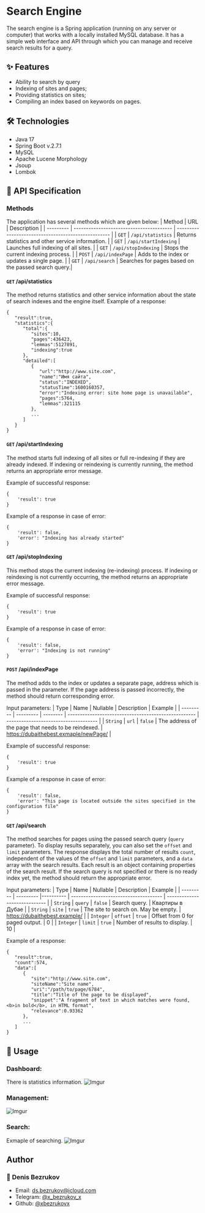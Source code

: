 # Search Engine
The search engine is a Spring application (running on any server or computer) that works with a locally installed MySQL database. It has a simple web interface and API through which you can manage and receive search results for a query.
## ✨ Features
- Ability to search by query
- Indexing of sites and pages;
- Providing statistics on sites;
- Compiling an index based on keywords on pages.

## 🛠️ Technologies
- Java 17
- Spring Boot v.2.7.1
- MySQL
- Apache Lucene Morphology
- Jsoup
- Lombok

## 🔑 API Specification
### Methods
The application has several methods which are given below:
| Method    | URL                                      | Description                                         |
| --------- | ---------------------------------------- | --------------------------------------------------- |
| `GET`     | `/api/statistics`                        | Returns statistics and other service information.   |
| `GET`     | `/api/startIndexing`                     | Launches full indexing of all sites.                |
| `GET`     | `/api/stopIndexing`                      | Stops the current indexing process.                 |
| `POST`    | `/api/indexPage`                         | Adds to the index or updates a single page.         |
| `GET`     | `/api/search`                            | Searches for pages based on the passed search query.|
#### `GET` /api/statistics
The method returns statistics and other service information about the state of search indexes and the engine itself.
Example of a response:
```
{
   "result":true,
   "statistics":{
      "total":{
         "sites":10,
         "pages":436423,
         "lemmas":5127891,
         "indexing":true
      },
      "detailed":[
         {
            "url":"http://www.site.com",
            "name":"Имя сайта",
            "status":"INDEXED",
            "statusTime":1600160357,
            "error":"Indexing error: site home page is unavailable",
            "pages":5764,
            "lemmas":321115
         }, 
         ...
      ]
   }
}
```
#### `GET` /api/startIndexing
The method starts full indexing of all sites or full re-indexing if they are already indexed.
If indexing or reindexing is currently running, the method returns an appropriate error message.

Example of successful response:
```
{
    'result': true
}
```

Example of a response in case of error:
```
{
    'result': false,
    'error': "Indexing has already started"
}
```

#### `GET` /api/stopIndexing
This method stops the current indexing (re-indexing) process.
If indexing or reindexing is not currently occurring, the method returns an appropriate error message.

Example of successful response:
```
{
    'result': true
}
```

Example of a response in case of error:
```
{
    'result': false,
    'error': "Indexing is not running"
}
```

#### `POST` /api/indexPage
The method adds to the index or updates a separate page, address which is passed in the parameter.
If the page address is passed incorrectly, the method should return corresponding error.

Input parameters:
| Type      | Name      | Nullable | Description                                          | Example                               |
| --------- | --------- | -------- | ---------------------------------------------------- | ------------------------------------- |
| `String`    | `url`       | `false` | The address of the page that needs to be reindexed.  | https://dubaithebest.exmaple/newPage/ |

Example of successful response:
```
{
    'result': true
}
```

Example of a response in case of error:
```
{
    'result': false,
    'error': "This page is located outside the sites specified in the configuration file"
}
```

#### `GET` /api/search
The method searches for pages using the passed search query (`query` parameter).
To display results separately, you can also set the `offset` and `limit` parameters.
The response displays the total number of results `count`, independent of the values of the `offset` and `limit` parameters, and a `data` array with the search results.
Each result is an object containing properties of the search result.
If the search query is not specified or there is no ready index yet, the method should return the appropriate error.

Input parameters:
| Type      | Name      | Nullable  | Description                           | Example                       |
| --------- | --------- |---------- | ------------------------------------- | ----------------------------- |
| `String`    | `query`     | `false`   | Search query.                         | Квартиры в Дубае              |
| `String`    | `site`      | `true`    | The site to search on. May be empty.  | https://dubaithebest.example/ |
| `Integer`   | `offset`    | `true`    | Offset from 0 for paged output.       | 0                             |
| `Integer`   | `limit`     | `true`    | Number of results to display.         | 10                            |

Example of a response:
```
{
   "result":true,
   "count":574,
   "data":[
      {
         "site":"http://www.site.com",
         "siteName":"Site name",
         "uri":"/path/to/page/6784",
         "title":"Title of the page to be displayed",
         "snippet":"A fragment of text in which matches were found, <b>in bold</b>, in HTML format",
         "relevance":0.93362
      },
      ...
   ]
}
```

## 🚀 Usage
### Dashboard:
There is statistics information.
![Imgur](https://i.imgur.com/8s2BGb7.png)
### Management:
![Imgur](https://i.imgur.com/wu6QGer.png)
### Search:
Exmaple of searching.
![Imgur](https://i.imgur.com/a0lRFGr.png)

## Author
### 👤 **Denis Bezrukov**
- Email: [ds.bezrukov@icloud.com](mailto:ds.bezrukov@icloud.com)
- Telegram: [@x_bezrukov_x](https://t.me/x_bezrukov_x)
- Github: [@xbezrukovx](https://github.com/xbezrukovx)
